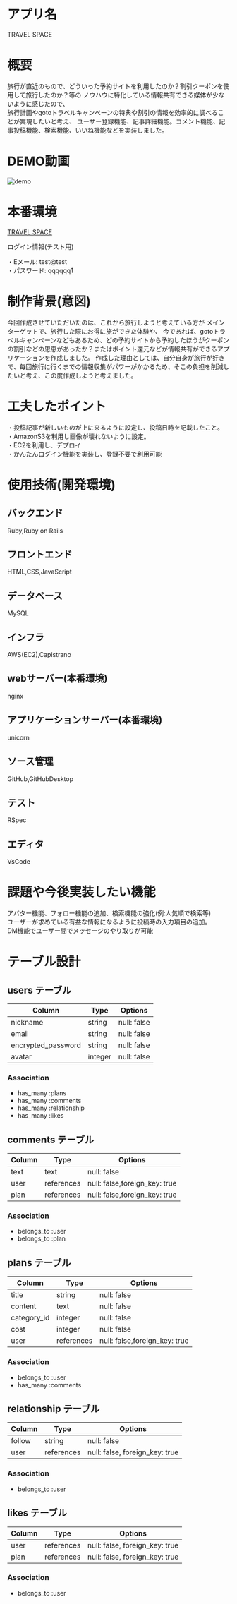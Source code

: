 # アプリ名
TRAVEL SPACE

# 概要
旅行が直近のもので、どういった予約サイトを利用したのか？割引クーポンを使用して旅行したのか？等の
ノウハウに特化している情報共有できる媒体が少ないように感じたので、<br>
旅行計画やgotoトラベルキャンペーンの特典や割引の情報を効率的に調べることが実現したいと考え、
ユーザー登録機能、記事詳細機能。コメント機能、記事投稿機能、検索機能、いいね機能などを実装しました。

# DEMO動画
![demo](https://user-images.githubusercontent.com/73101963/102005378-ba30a300-3d5b-11eb-9166-e6f27f147d75.gif)


# 本番環境
[TRAVEL SPACE](http://18.177.79.206/ "TRAVEL SPACE")

ログイン情報(テスト用)

・Eメール: test@test<br>
・パスワード: qqqqqq1

# 制作背景(意図)
今回作成させていただいたのは、これから旅行しようと考えている方が
メインターゲットで、旅行した際にお得に旅ができた体験や、
今であれば、gotoトラベルキャンペーンなどもあるため、どの予約サイトから予約したほうがクーポンの割引などの恩恵があったか？またはポイント還元などが情報共有ができるアプリケーションを作成しました。
作成した理由としては、自分自身が旅行が好きで、毎回旅行に行くまでの情報収集がパワーがかかるため、そこの負担を削減したいと考え、この度作成しようと考えました。


# 工夫したポイント
・投稿記事が新しいものが上に来るように設定し、投稿日時を記載したこと。<br>
・AmazonS3を利用し画像が壊れないように設定。
<br>
・EC2を利用し、デプロイ
<br>
・かんたんログイン機能を実装し、登録不要で利用可能

# 使用技術(開発環境)

## バックエンド
Ruby,Ruby on Rails

## フロントエンド
HTML,CSS,JavaScript

## データベース
MySQL

## インフラ
AWS(EC2),Capistrano

## webサーバー(本番環境)
nginx

## アプリケーションサーバー(本番環境)
unicorn

## ソース管理
GitHub,GitHubDesktop

## テスト
RSpec

## エディタ
VsCode

# 課題や今後実装したい機能
アバター機能、フォロー機能の追加、検索機能の強化(例:人気順で検索等)<br>
ユーザーが求めている有益な情報になるように投稿時の入力項目の追加。<br>
DM機能でユーザー間でメッセージのやり取りが可能

# テーブル設計

## users テーブル

| Column             | Type   | Options     |
| ----------------   | ------ | ----------- |
| nickname           | string | null: false |
| email              | string | null: false |
| encrypted_password | string | null: false |
| avatar             | integer| null: false |



### Association
- has_many :plans
- has_many :comments
- has_many :relationship
- has_many :likes



## comments テーブル

| Column            | Type       | Options                       |
| --------------    | ---------- | ----------------------------- |
| text              | text       | null: false                   |  
| user              | references | null: false,foreign_key: true |
| plan              | references | null: false,foreign_key: true |

### Association

- belongs_to :user
- belongs_to :plan



## plans テーブル

| Column           | Type       | Options                       |
| -----------------| ---------- | ----------------------------- |
| title            | string     | null: false                   |
| content          | text       | null: false                   |
| category_id      | integer    | null: false                   |
| cost             | integer    | null: false                   |
| user             | references | null: false,foreign_key: true |

### Association

- belongs_to :user
- has_many :comments

## relationship テーブル

| Column           | Type       | Options                        |
| -----------------| ---------- | -----------------------------  |
| follow           | string     | null: false                    |
| user             | references | null: false, foreign_key: true |

### Association

- belongs_to :user

## likes テーブル

| Column          | Type       | Options                        |
| -------------   | ---------- | ------------------------------ |
| user            | references | null: false, foreign_key: true |
| plan            | references | null: false, foreign_key: true |

### Association

- belongs_to :user
